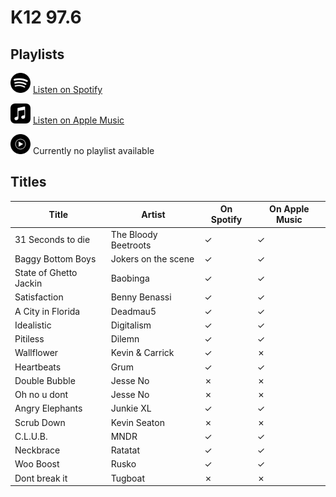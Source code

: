 # K12 97.6

## Playlists

<div>

<img src="../../.assets/spotify.svg" alt="Spotify" width="32" height="32" /> [Listen on Spotify](https://open.spotify.com/playlist/0BeK1VUUCH0IBTr7IkvwN2)

<img src="../../.assets/applemusic.svg" alt="Spotify" width="32" height="32" /> [Listen on Apple Music](https://itunes.apple.com/de/playlist/pl.u-2xqYtLzGvDb)

<img src="../../.assets/youtubemusic.svg" alt="Spotify" width="32" height="32" /> Currently no playlist available
</div>

## Titles

| Title                  | Artist               | On Spotify | On Apple Music |
| ---------------------- | -------------------- | ---------- | -------------- |
| 31 Seconds to die      | The Bloody Beetroots | ✓          | ✓              |
| Baggy Bottom Boys      | Jokers on the scene  | ✓          | ✓              |
| State of Ghetto Jackin | Baobinga             | ✓          | ✓              |
| Satisfaction           | Benny Benassi        | ✓          | ✓              |
| A City in Florida      | Deadmau5             | ✓          | ✓              |
| Idealistic             | Digitalism           | ✓          | ✓              |
| Pitiless               | Dilemn               | ✓          | ✓              |
| Wallflower             | Kevin & Carrick      | ✓          | ✗              |
| Heartbeats             | Grum                 | ✓          | ✓              |
| Double Bubble          | Jesse No             | ✗          | ✗              |
| Oh no u dont           | Jesse No             | ✗          | ✗              |
| Angry Elephants        | Junkie XL            | ✓          | ✓              |
| Scrub Down             | Kevin Seaton         | ✗          | ✗              |
| C.L.U.B.               | MNDR                 | ✓          | ✓              |
| Neckbrace              | Ratatat              | ✓          | ✓              |
| Woo Boost              | Rusko                | ✓          | ✓              |
| Dont break it          | Tugboat              | ✗          | ✗              |
